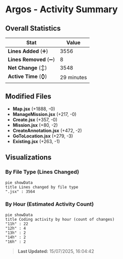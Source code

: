 # Argos - Activity Summary 

## Overall Statistics

| Stat                   | Value                                                             |
| ---------------------- | ----------------------------------------------------------------- |
| **Lines Added** (➕)   | 3556                                          |
| **Lines Removed** (➖) | 8                                        |
| **Net Change** (↕)    | 3548                |
| **Active Time** (⌚)   | 29 minutes |


## Modified Files
- **Map.jsx** (+1888, -0)
- **ManageMission.jsx** (+217, -0)
- **Create.jsx** (+357, -0)
- **Mission.jsx** (+80, -2)
- **CreateAnnotation.jsx** (+472, -2)
- **GoToLocation.jsx** (+279, -3)
- **Existing.jsx** (+263, -1)

## Visualizations

### By File Type (Lines Changed)

```mermaid
pie showData
title Lines changed by file type
".jsx" : 3564
```

### By Hour (Estimated Activity Count)

```mermaid
pie showData
title Coding activity by hour (count of changes)
"11h" : 22
"12h" : 4
"13h" : 2
"14h" : 2
"16h" : 2
```


> **Last Updated:** 15/07/2025, 16:04:42
